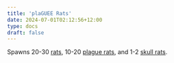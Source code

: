 ```yaml
---
title: 'plaGUEE Rats'
date: 2024-07-01T02:12:56+12:00
type: docs
draft: false
---
```


Spawns 20-30 [rats](https://noita.wiki.gg/wiki/Rotta), 10-20 [plague rats](https://noita.wiki.gg/wiki/Ruttorotta), and 1-2 [skull rats](https://noita.wiki.gg/wiki/Kallorotta).
